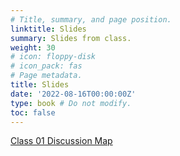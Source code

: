 ```yaml
---
# Title, summary, and page position.
linktitle: Slides
summary: Slides from class.
weight: 30
# icon: floppy-disk
# icon_pack: fas
# Page metadata.
title: Slides
date: '2022-08-16T00:00:00Z'
type: book # Do not modify.
toc: false
---
```


[Class 01 Discussion Map](https://brightspace.lmu.edu/d2l/le/content/217802/viewContent/2634424/View)


